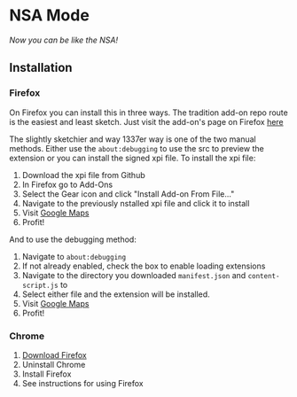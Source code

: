 # NSA Mode

_Now you can be like the NSA!_

## Installation

### Firefox

On Firefox you can install this in three ways. The tradition add-on repo route is the easiest and least sketch. Just visit the add-on's page on Firefox [here](https://addons.mozilla.org/en-US/firefox/addon/nsa-mode/)

The slightly sketchier and way 1337er way is one of the two manual methods. Either use the `about:debugging` to use the src to
preview the extension or you can install the signed xpi file. To install
the xpi file:

1. Download the xpi file from Github 
2. In Firefox go to Add-Ons
3. Select the Gear icon and click "Install Add-on From File..."
4. Navigate to the previously nstalled xpi file and click it to install
5. Visit [Google Maps](https://google.com/maps)
6. Profit!

And to use the debugging method:

1. Navigate to `about:debugging`
2. If not already enabled, check the box to enable loading extensions
3. Navigate to the directory you downloaded `manifest.json` and
   `content-script.js` to
4. Select either file and the extension will be installed.
5. Visit [Google Maps](https://google.com/maps)
6. Profit!

### Chrome

1. [Download Firefox](https://mozilla.org/firefox)
2. Uninstall Chrome
3. Install Firefox
4. See instructions for using Firefox
